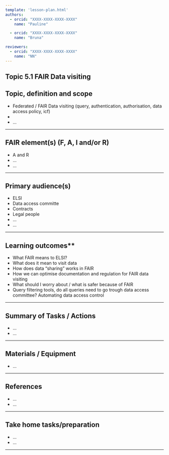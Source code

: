 ```yaml
---
template: 'lesson-plan.html'
authors:
  - orcid: "XXXX-XXXX-XXXX-XXXX"
    name: "Pauline"

  - orcid: "XXXX-XXXX-XXXX-XXXX"
    name: "Bruna"

reviewers:
  - orcid: "XXXX-XXXX-XXXX-XXXX"
    name: "NN"
--- 
```


## Topic 5.1 FAIR Data visiting

## Topic, definition and scope



* Federated / FAIR Data visiting (query, authentication, authorisation, data access policy, icf)
* 
* …


---

## FAIR element(s) (F, A, I and/or R)



* A and R
* …
* …


---

## Primary audience(s)



* ELSI 
* Data access committe
* Contracts 
* Legal people
* …
* …


---

## Learning outcomes**



* What FAIR means to ELSI?
* What does it mean to visit data
* How does data “sharing” works in FAIR
* How we can optimise documentation and regulation for FAIR data visiting
* What should I worry about / what is safer because of FAIR
* Query filtering tools, do all queries need to go trough data access committee? Automating data access control


---

## Summary of Tasks / Actions



* …
* …


---

## Materials / Equipment



* …


---

## References



*  …
* …


---

## Take home tasks/preparation



* …
* …


---
